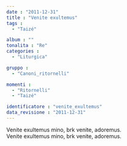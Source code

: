 ```yaml
---
date : "2011-12-31"
title : "Venite exultemus"
tags : 
  - "Taizé"

album : ""
tonalita : "Re"
categories : 
  - "Liturgica"

gruppo : 
  - "Canoni_ritornelli"

momenti : 
  - "Ritornelli"
  - "Taizé"

identificatore : "venite_exultemus"
data_revisione : "2011-12-31"
---
```

  
  
Venite  exultemus mino, brk venite, adoremus.  
Venite  exultemus mino, brk venite, adoremus.  
  
  
  
